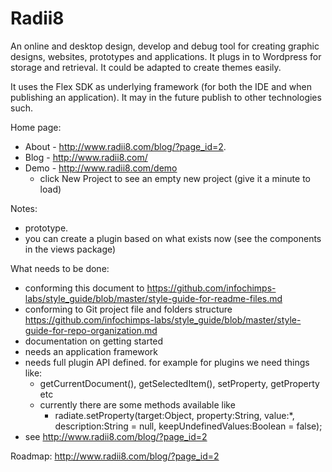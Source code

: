 Radii8
======

An online and desktop design, develop and debug tool for creating graphic designs, websites, prototypes and applications. It plugs in to Wordpress for storage and retrieval. It could be adapted to create themes easily. 

It uses the Flex SDK as underlying framework (for both the IDE and when publishing an application).
It may in the future publish to other technologies such. 

Home page:
 - About - http://www.radii8.com/blog/?page_id=2. 
 - Blog  - http://www.radii8.com/
 - Demo  - http://www.radii8.com/demo 
   - click New Project to see an empty new project (give it a minute to load)
 
 Notes:
 - prototype. 
 - you can create a plugin based on what exists now (see the components in the views package) 

 What needs to be done:
 - conforming this document to https://github.com/infochimps-labs/style_guide/blob/master/style-guide-for-readme-files.md
 - conforming to Git project file and folders structure https://github.com/infochimps-labs/style_guide/blob/master/style-guide-for-repo-organization.md 
 - documentation on getting started
 - needs an application framework
 - needs full plugin API defined. for example for plugins we need things like:
   - getCurrentDocument(), getSelectedItem(), setProperty, getProperty etc
   - currently there are some methods available like 
     - radiate.setProperty(target:Object, property:String, value:*, description:String = null, keepUndefinedValues:Boolean = false);
 - see http://www.radii8.com/blog/?page_id=2
 
 Roadmap:
 http://www.radii8.com/blog/?page_id=2
 
 
